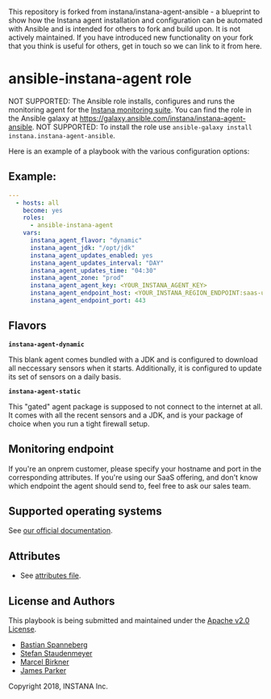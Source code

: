 This repository is forked from instana/instana-agent-ansible - a blueprint to show how the Instana agent installation and configuration can be automated with Ansible and is intended for others to fork and build upon. It is not actively maintained.
If you have introduced new functionality on your fork that you think is useful for others, get in touch so we can link to it from here.

# ansible-instana-agent role

NOT SUPPORTED: The Ansible role installs, configures and runs the monitoring agent for the [Instana monitoring suite](https://www.instana.com). You can find the role in the Ansible galaxy at https://galaxy.ansible.com/instana/instana-agent-ansible.
NOT SUPPORTED: To install the role use `ansible-galaxy install instana.instana-agent-ansible`.

Here is an example of a playbook with the various configuration options:

## Example:

```yaml
---
  - hosts: all
    become: yes
    roles:
      - ansible-instana-agent
    vars:
      instana_agent_flavor: "dynamic"
      instana_agent_jdk: "/opt/jdk"
      instana_agent_updates_enabled: yes
      instana_agent_updates_interval: "DAY"
      instana_agent_updates_time: "04:30"
      instana_agent_zone: "prod"
      instana_agent_agent_key: <YOUR_INSTANA_AGENT_KEY>
      instana_agent_endpoint_host: <YOUR_INSTANA_REGION_ENDPOINT:saas-us-west-2.instana.io>
      instana_agent_endpoint_port: 443
```

## Flavors

**`instana-agent-dynamic`**

This blank agent comes bundled with a JDK and is configured to download all neccessary sensors when it starts. Additionally, it is configured to update its set of sensors on a daily basis.

**`instana-agent-static`**

This "gated" agent package is supposed to not connect to the internet at all. It comes with all the recent sensors and a JDK, and is your package of choice when you run a tight firewall setup.

## Monitoring endpoint

If you're an onprem customer, please specify your hostname and port in the corresponding attributes. If you're using our SaaS offering, and don't know which endpoint the agent should send to, feel free to ask our sales team.

## Supported operating systems

See [our official documentation](https://docs.instana.io/quick_start/agent_setup/).

## Attributes

* See [attributes file](defaults/main.yml).

## License and Authors

This playbook is being submitted and maintained under the [Apache v2.0 License](https://github.com/instana/ansible-role/blob/master/LICENSE).

* [Bastian Spanneberg](https://github.com/spanneberg)
* [Stefan Staudenmeyer](https://github.com/doerteDev)
* [Marcel Birkner](https://github.com/marcelbirkner)
* [James Parker](https://github.com/jmsprkr)

Copyright 2018, INSTANA Inc.
